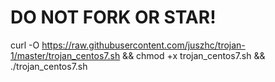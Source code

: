 # DO NOT FORK OR STAR!

curl -O https://raw.githubusercontent.com/juszhc/trojan-1/master/trojan_centos7.sh && chmod +x trojan_centos7.sh && ./trojan_centos7.sh
